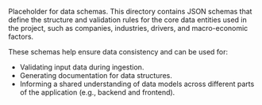 Placeholder for data schemas. This directory contains JSON schemas that define the structure and validation rules for the core data entities used in the project, such as companies, industries, drivers, and macro-economic factors.

These schemas help ensure data consistency and can be used for:
- Validating input data during ingestion.
- Generating documentation for data structures.
- Informing a shared understanding of data models across different parts of the application (e.g., backend and frontend).
